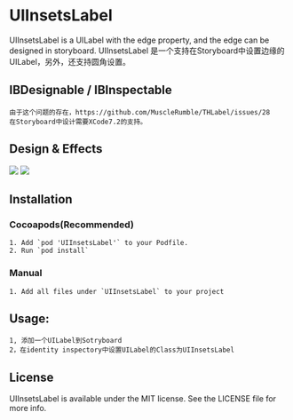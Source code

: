 # UIInsetsLabel
UIInsetsLabel is a UILabel with the edge property, and the edge can be designed in storyboard.
UIInsetsLabel 是一个支持在Storyboard中设置边缘的UILabel，另外，还支持圆角设置。

## IBDesignable / IBInspectable
```
由于这个问题的存在，https://github.com/MuscleRumble/THLabel/issues/28
在Storyboard中设计需要XCode7.2的支持。

```

## Design & Effects
<img src="https://raw.github.com/relayon/UIInsetsLabel/master/Assets/design.png"/>
<img src="https://raw.github.com/relayon/UIInsetsLabel/master/Assets/effect.png"/>

## Installation

### Cocoapods(Recommended)
```
1. Add `pod 'UIInsetsLabel'` to your Podfile.
2. Run `pod install`
```

### Manual
```
1. Add all files under `UIInsetsLabel` to your project
```

## Usage:
```
1, 添加一个UILabel到Sotryboard
2，在identity inspectory中设置UILabel的Class为UIInsetsLabel
```

## License
UIInsetsLabel is available under the MIT license. See the LICENSE file for more info.